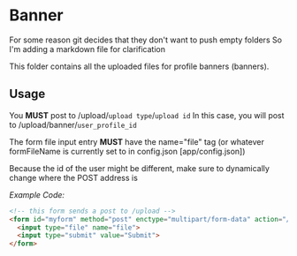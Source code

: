 # Banner

For some reason git decides that they don't want to push empty folders
So I'm adding a markdown file for clarification

This folder contains all the uploaded files for profile banners (banners).

## Usage

You **MUST** post to /upload/`upload type`/`upload id`
In this case, you will post to /upload/banner/`user_profile_id`

The form file input entry **MUST** have the name="file" tag 
(or whatever formFileName is currently set to in config.json [app/config.json])

Because the id of the user might be different, make sure to dynamically change
where the POST address is

*Example Code:*
```html
<!-- this form sends a post to /upload -->
<form id="myform" method="post" enctype="multipart/form-data" action="/upload/banner/1">
  <input type="file" name="file">
  <input type="submit" value="Submit">
</form>
```